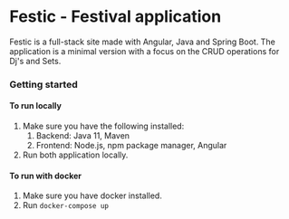 # Festic - Festival application 

Festic is a full-stack site made with Angular, Java and Spring Boot.
The application is a minimal version with a focus on the CRUD operations for Dj's and Sets.

### Getting started 

#### To run locally
1. Make sure you have the following installed:
   1. Backend: Java 11, Maven 
   2. Frontend: Node.js, npm package manager, Angular
2. Run both application locally.


#### To run with docker
1. Make sure you have docker installed.
2. Run `docker-compose up`